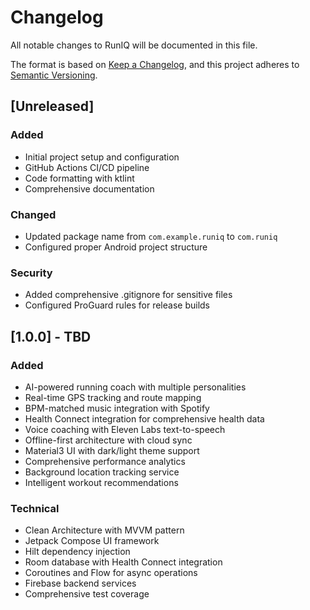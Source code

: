 # Changelog

All notable changes to RunIQ will be documented in this file.

The format is based on [Keep a Changelog](https://keepachangelog.com/en/1.0.0/),
and this project adheres to [Semantic Versioning](https://semver.org/spec/v2.0.0.html).

## [Unreleased]

### Added
- Initial project setup and configuration
- GitHub Actions CI/CD pipeline
- Code formatting with ktlint
- Comprehensive documentation

### Changed
- Updated package name from `com.example.runiq` to `com.runiq`
- Configured proper Android project structure

### Security
- Added comprehensive .gitignore for sensitive files
- Configured ProGuard rules for release builds

## [1.0.0] - TBD

### Added
- AI-powered running coach with multiple personalities
- Real-time GPS tracking and route mapping
- BPM-matched music integration with Spotify
- Health Connect integration for comprehensive health data
- Voice coaching with Eleven Labs text-to-speech
- Offline-first architecture with cloud sync
- Material3 UI with dark/light theme support
- Comprehensive performance analytics
- Background location tracking service
- Intelligent workout recommendations

### Technical
- Clean Architecture with MVVM pattern
- Jetpack Compose UI framework
- Hilt dependency injection
- Room database with Health Connect integration
- Coroutines and Flow for async operations
- Firebase backend services
- Comprehensive test coverage